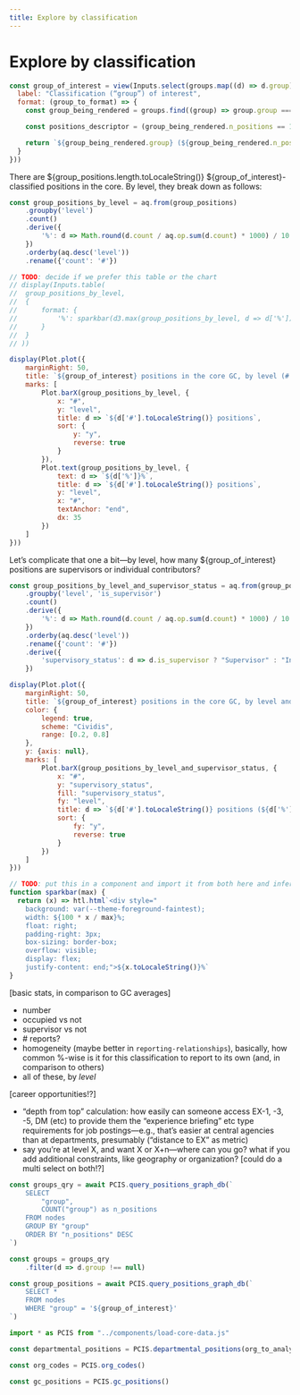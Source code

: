 ```yaml
---
title: Explore by classification
---
```


# Explore by classification

```js
const group_of_interest = view(Inputs.select(groups.map((d) => d.group), {
  label: "Classification (“group”) of interest",
  format: (group_to_format) => {
    const group_being_rendered = groups.find((group) => group.group === group_to_format)

	const positions_descriptor = (group_being_rendered.n_positions == 1) ? 'position' : 'positions'

    return `${group_being_rendered.group} (${group_being_rendered.n_positions.toLocaleString()} ${positions_descriptor} in the core GC)`
  }
}))
```

There are ${group_positions.length.toLocaleString()} ${group_of_interest}-classified positions in the core. By level, they break down as follows:

```js
const group_positions_by_level = aq.from(group_positions)
	.groupby('level')
	.count()
	.derive({
		'%': d => Math.round(d.count / aq.op.sum(d.count) * 1000) / 10
	})
	.orderby(aq.desc('level'))
	.rename({'count': '#'})

// TODO: decide if we prefer this table or the chart
// display(Inputs.table(
// 	group_positions_by_level,
// 	{
// 		format: {
// 			'%': sparkbar(d3.max(group_positions_by_level, d => d['%']))
// 		}
// 	}
// ))
```

```js
display(Plot.plot({
	marginRight: 50,
	title: `${group_of_interest} positions in the core GC, by level (# and %)`,
	marks: [
		Plot.barX(group_positions_by_level, {
			x: "#",
			y: "level",
			title: d => `${d['#'].toLocaleString()} positions`,
			sort: {
				y: "y",
				reverse: true
			}
		}),
		Plot.text(group_positions_by_level, {
			text: d => `${d['%']}%`,
			title: d => `${d['#'].toLocaleString()} positions`,
			y: "level",
			x: "#",
			textAnchor: "end",
			dx: 35
		})
	]
}))
```

Let’s complicate that one a bit—by level, how many ${group_of_interest} positions are supervisors or individual contributors?

```js
const group_positions_by_level_and_supervisor_status = aq.from(group_positions)
	.groupby('level', 'is_supervisor')
	.count()
	.derive({
		'%': d => Math.round(d.count / aq.op.sum(d.count) * 1000) / 10
	})
	.orderby(aq.desc('level'))
	.rename({'count': '#'})
	.derive({
		'supervisory_status': d => d.is_supervisor ? "Supervisor" : "Individual contributor" 
	})
```

```js
display(Plot.plot({
	marginRight: 50,
	title: `${group_of_interest} positions in the core GC, by level and supervisory status (# and %)`,
	color: {
		legend: true,
		scheme: "Cividis",
		range: [0.2, 0.8]
	},
	y: {axis: null},
	marks: [
		Plot.barX(group_positions_by_level_and_supervisor_status, {
			x: "#",
			y: "supervisory_status",
			fill: "supervisory_status",
			fy: "level",
			title: d => `${d['#'].toLocaleString()} positions (${d['%']}%)`,
			sort: {
				fy: "y",
				reverse: true
			}
		})
	]
}))
```

```js
// TODO: put this in a component and import it from both here and inferred positions
function sparkbar(max) {
  return (x) => htl.html`<div style="
    background: var(--theme-foreground-faintest);
    width: ${100 * x / max}%;
    float: right;
    padding-right: 3px;
    box-sizing: border-box;
    overflow: visible;
    display: flex;
    justify-content: end;">${x.toLocaleString()}%`
}
```

[basic stats, in comparison to GC averages]
- number
- occupied vs not
- supervisor vs not
- \# reports?
- homogeneity (maybe better in `reporting-relationships`), basically, how common %-wise is it for this classification to report to its own (and, in comparison to others)
- all of these, by _level_

[career opportunities!?]
- “depth from top” calculation: how easily can someone access EX-1, -3, -5, DM (etc) to provide them the “experience briefing” etc type requirements for job postings—e.g., that’s easier at central agencies than at departments, presumably (“distance to EX” as metric)
- say you’re at level X, and want X or X+n—where can you go? what if you add additional constraints, like geography or organization? [could do a multi select on both!?]

<!-- # Loading code -->

<!-- ## Specific -->

```js
const groups_qry = await PCIS.query_positions_graph_db(`
	SELECT
		"group",
		COUNT("group") as n_positions
	FROM nodes
	GROUP BY "group"
	ORDER BY "n_positions" DESC
`)

const groups = groups_qry
	.filter(d => d.group !== null)
```

```js
const group_positions = await PCIS.query_positions_graph_db(`
	SELECT *
	FROM nodes
	WHERE "group" = '${group_of_interest}'
`)
```


<!-- ## Generic -->

```js
import * as PCIS from "../components/load-core-data.js"
```

<!-- 
```js
const org_to_analyze_label = PCIS.org_to_analyze_label(org_codes, org_to_analyze)
``` -->

```js
const departmental_positions = PCIS.departmental_positions(org_to_analyze)
```

```js
const org_codes = PCIS.org_codes()
```

```js
const gc_positions = PCIS.gc_positions()
```

